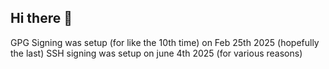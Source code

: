 ## Hi there 👋

GPG Signing was setup (for like the 10th time) on Feb 25th 2025 (hopefully the last)
SSH signing was setup on june 4th 2025 (for various reasons)
